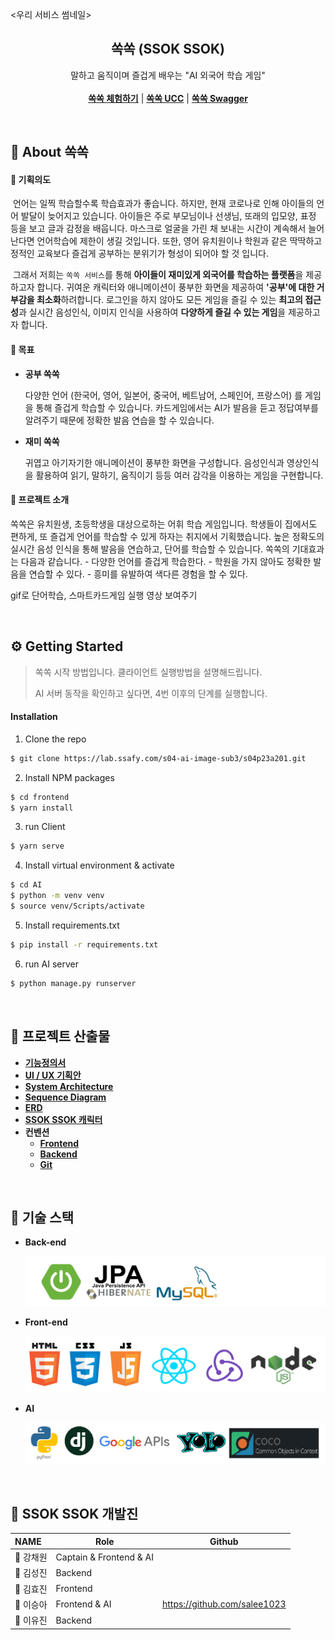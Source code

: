<우리 서비스 썸네일>

<h2 align="center">쏙쏙 (SSOK SSOK)</h2>

  <p align="center">
    말하고 움직이며 즐겁게 배우는 "AI 외국어 학습 게임"
    <br />
    <br />
    <a href="https://j4a201.p.ssafy.io"><strong>쏙쏙 체험하기</strong></a> |
  	<a href="#"><strong>쏙쏙 UCC</strong></a> | <a href="#"><strong>쏙쏙 Swagger</strong></a> 
</p>

<br />

## 💖 About 쏙쏙

#### 💜 기획의도

​	언어는 일찍 학습할수록 학습효과가 좋습니다. 하지만, 현재 코로나로 인해 아이들의 언어 발달이 늦어지고 있습니다. 아이들은 주로 부모님이나 선생님, 또래의 입모양, 표정 등을 보고 글과 감정을 배웁니다. 마스크로 얼굴을 가린 채 보내는 시간이 계속해서 늘어난다면 언어학습에 제한이 생길 것입니다. 또한, 영어 유치원이나 학원과 같은 딱딱하고 정적인 교육보다 즐겁게 공부하는 분위기가 형성이 되어야 할 것 입니다. 

​	그래서 저희는 `쏙쏙 서비스`를 통해 **아이들이 재미있게 외국어를 학습하는 플랫폼**을 제공하고자 합니다. 귀여운 캐릭터와 애니메이션이 풍부한 화면을 제공하여 **'공부'에 대한 거부감을 최소화**하려합니다. 로그인을 하지 않아도 모든 게임을 즐길 수 있는 **최고의 접근성**과 실시간 음성인식, 이미지 인식을 사용하여 **다양하게 즐길 수 있는 게임**을 제공하고자 합니다.

#### 💙 목표

- **공부 쏙쏙**

  다양한 언어 (한국어, 영어, 일본어, 중국어, 베트남어, 스페인어, 프랑스어) 를 게임을 통해 즐겁게 학습할 수 있습니다. 카드게임에서는 AI가 발음을 듣고 정답여부를 알려주기 때문에 정확한 발음 연습을 할 수 있습니다.

- **재미 쏙쏙**

  귀엽고 아기자기한 애니메이션이 풍부한 화면을 구성합니다. 음성인식과 영상인식을 활용하여 읽기, 말하기, 움직이기 등등 여러 감각을 이용하는 게임을 구현합니다.

#### 💛 프로젝트 소개

쏙쏙은 유치원생, 초등학생을 대상으로하는 어휘 학습 게임입니다. 학생들이 집에서도 편하게, 또 즐겁게 언어를 학습할 수 있게 하자는 취지에서 기획했습니다. 높은 정확도의 실시간 음성 인식을 통해 발음을 연습하고, 단어를 학습할 수 있습니다. 쏙쏙의 기대효과는 다음과 같습니다. - 다양한 언어를 즐겁게 학습한다. - 학원을 가지 않아도 정확한 발음을 연습할 수 있다. - 흥미를 유발하여 색다른 경험을 할 수 있다.

gif로 단어학습, 스마트카드게임 실행 영상 보여주기



<br/>

## :gear: Getting Started

> 쏙쏙 시작 방법입니다. 클라이언트 실행방법을 설명해드립니다. 
>
> AI 서버 동작을 확인하고 싶다면, 4번 이후의 단계를 실행합니다. 

#### Installation

1. Clone the repo

```bash
$ git clone https://lab.ssafy.com/s04-ai-image-sub3/s04p23a201.git
```

2. Install NPM packages

```bash
$ cd frontend
$ yarn install
```

3. run Client

```bash
$ yarn serve
```

4. Install virtual environment & activate

```bash
$ cd AI
$ python -m venv venv
$ source venv/Scripts/activate
```

5. Install requirements.txt

```bash
$ pip install -r requirements.txt
```

6. run AI server

```bash
$ python manage.py runserver
```

<br />

## 📝 프로젝트 산출물

- **[기능정의서](https://drive.google.com/file/d/11XOk8slJzFT4OeCsT6g3aLQEHd_RBoXg/view?usp=sharing)**
- **[UI / UX 기획안](https://scene.zeplin.io/project/604b1c4af2a74e9762e56a2d)**
- **[System Architecture](https://drive.google.com/file/d/19y2MbwZZ95L9JA6VQIllqFZ0w4mA59rA/view?usp=sharing)**
- **[Sequence Diagram](https://drive.google.com/file/d/1c7BolW2JJO93Pzp6klOJCkBfVWN7PDVL/view?usp=sharing)**
- **[ERD](https://drive.google.com/file/d/18sHSiUtDEcqbO-vGqu8C-v-mPQFvyy0z/view?usp=sharing)**
- **[SSOK SSOK 캐릭터](https://drive.google.com/file/d/1zRdfSxZIA801fQne7WxAXuDk7FcNf4Yv/view?usp=sharing)**
- **컨벤션**
  - **[Frontend](https://drive.google.com/file/d/1r4TwL8FZPtXl6Qu_URC9X5fPLwS4ewhY/view?usp=sharing)**
  - **[Backend](https://drive.google.com/file/d/1Lu1NI_9eoSqKUJLGmqbckmLPx6H8yEfh/view?usp=sharing)**
  - **[Git](https://drive.google.com/file/d/1JF-gLLxCqfaKGRXeTzfED7pqIz8puCCE/view?usp=sharing)**

<br/>

## 🔨 기술 스택

- **Back-end**

  ![기술스택-1](images/기술스택-1.png)
- **Front-end**

  ![기술스택-2](images/기술스택-2.png)
- **AI**

  ![기술스택-3](images/기술스택-3.png)

<br/>

## 👬 SSOK SSOK 개발진

| NAME           | Role                    | Github                       |
| :------------- | ----------------------- | ---------------------------- |
| :crown: 강채원 | Captain & Frontend & AI |                              |
| 👦 김성진       | Backend                 |                              |
| 👧 김효진       | Frontend                |                              |
| 👧 이승아       | Frontend & AI           | https://github.com/salee1023 |
| 👧 이유진       | Backend                 |                              |
